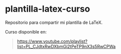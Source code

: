 # plantilla-latex-curso

Repositorio para compartir mi plantilla de LaTeX.

Curso disponible en:

> https://www.youtube.com/playlist?list=PL_CJdtxRwDXbmGi2tPeTP9nX3s5RwCPWa
